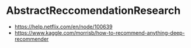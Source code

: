 # AbstractReccomendationResearch
- https://help.netflix.com/en/node/100639
- https://www.kaggle.com/morrisb/how-to-recommend-anything-deep-recommender
